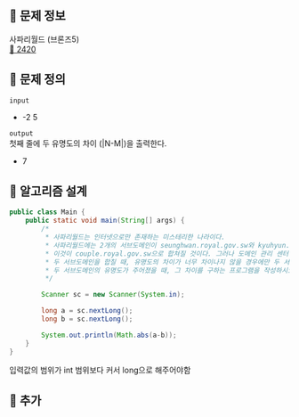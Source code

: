## 🌵 문제 정보
사파리월드 (브론즈5) <br>
[🚗 2420](https://www.acmicpc.net/problem/11654)

## 🌵 문제 정의
`input` <br>
-  -2 5

`output` <br>
첫째 줄에 두 유명도의 차이 (|N-M|)을 출력한다.
- 7

## 🌵 알고리즘 설계

```java
public class Main {
    public static void main(String[] args) {
        /*
         * 사파리월드는 인터넷으로만 존재하는 미스테리한 나라이다.
         * 사파리월드에는 2개의 서브도메인이 seunghwan.royal.gov.sw와 kyuhyun.royal.gov.sw 이 있는데,
         * 이것이 couple.royal.gov.sw으로 합쳐질 것이다. 그러나 도메인 관리 센터 SWNIC(센터장: 김동규)에는 엄격한 룰이 있다.
         * 두 서브도메인을 합칠 때, 유명도의 차이가 너무 차이나지 않을 경우에만 두 서브도메인을 결혼시키는 것이다. 서브도메인의 유명도는 정수이다.
         * 두 서브도메인의 유명도가 주어졌을 때, 그 차이를 구하는 프로그램을 작성하시오.
         */

        Scanner sc = new Scanner(System.in);

        long a = sc.nextLong();
        long b = sc.nextLong();

        System.out.println(Math.abs(a-b));
    }
}
```
입력값의 범위가 int 범위보다 커서 long으로 해주어야함
## 🌵 추가